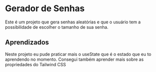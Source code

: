 
# Gerador de Senhas

Este é um projeto que gera senhas aleatórias e que o usuário tem a possibilidade de escolher o tamanho de sua senha.
 

## Aprendizados
Neste projeto eu pude praticar mais o useState que é o estado que eu to aprendendo no momento. Consegui também aprender mais sobre as propriedades do Tailwind CSS
